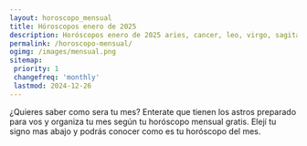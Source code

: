 ```yaml
---
layout: horoscopo_mensual
title: Hóroscopos enero de 2025
description: Horóscopos enero de 2025 aries, cancer, leo, virgo, sagitario, capricornio, escorpio, libra, piscis, acuario, geminis, tauro.
permalink: /horoscopo-mensual/
ogimg: /images/mensual.png
sitemap:
 priority: 1
 changefreq: 'monthly'
 lastmod: 2024-12-26
---
```

¿Quieres saber como sera tu mes? Enterate que tienen los astros preparado para vos y organiza tu mes según tu horóscopo mensual gratis. Elejí tu signo mas abajo y podrás conocer como es tu horóscopo del mes.